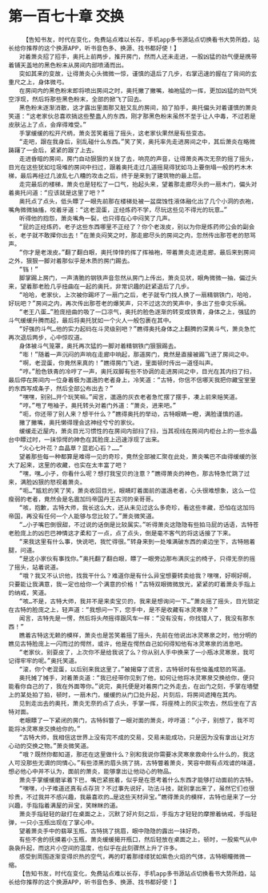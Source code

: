 # 第一百七十章 交换
        【告知书友，时代在变化，免费站点难以长存，手机app多书源站点切换看书大势所趋，站长给你推荐的这个换源APP，听书音色多、换源、找书都好使！】
       对着萧炎招了招手，奥托上前两步，推开房门，然而人还未走进，一股凶猛的劲气便是携带着铺天盖地的黑色粉末从房间内部喷涌而出。
       突如其来的变故，让得萧炎心头微微一惊，谨慎的退后了几步，右掌迅速的握在了背间的玄重尺之上，身体微弓。
       在房间内的黑色粉末即将喷出房间之时，奥托撇了撇嘴，袖袍猛的一挥，更加凶猛的劲气凭空浮现，然后将那些黑色粉末，全部的掀飞了回去。
       黑色粉末逐渐消散，这才露出里面那又脏又乱的房间，拍了拍手，奥托偏头对着谨慎的萧炎笑道：“这老家伙总喜欢搞这些整蛊人的东西，刚才那黑色粉末虽然不至于让人中毒，不过若是皮肤沾上了点，会痒得难受。”
       手掌缓缓的松开尺柄，萧炎苦笑着摇了摇头，这老家伙果然是有些变态。
       “走吧，跟在我身后，别乱碰什么东西。”笑了笑，奥托率先走进房间之中，其后萧炎在略微踌躇了一会后，紧紧的跟了上去。
       走进昏暗的房间，房门自动狠狠的关拢了去，响亮的声音，让得萧炎再次无奈的摇了摇头，目光在这些犹如垃圾堆的房间中扫过，跟着奥托走过几道摇晃得犹如马上要倒塌一般的朽木木梯，最后再经过几波乱七八糟的攻击之后，终于是来到了建筑物的最上层。
       走完最后的楼梯，萧炎也是轻松了一口气，抬起头来，望着那走廊尽头的一扇木门，偏头对着奥托问道：“应该就是这里了吧？”
       奥托点了点头，低头瞟了一眼先前那在楼梯处被一盆腐蚀性液体融化出了几个小洞的衣袍，嘴角微微抽搐，咬着牙道：“这老混蛋，正经炼药不学，尽玩这些见不得光的玩意…”
       听得他的抱怨，萧炎嘴角一裂，也只得在心中闷笑了几声。
       “屁的正经炼药，老子这些东西哪里不正经了？你个老泼皮，别以为你是炼药师公会的副会长，老子就不敢撵你出去！”在萧炎闷笑之时，那走廊尽头的房间之内，忽然传出那苍老的怒骂声。
       “你才是老泼皮。”翻了翻白眼，奥托悻悻的挥了挥袖袍，带着萧炎走进走廊，最后来到房间之外，狠狠一脚对着那似乎是木质的房门踢去。
       “铛！”
       脚掌踢上房门，一声清脆的钢铁声音忽然从房门上传出，萧炎见状，眼角微微一抽，偏过头来，望着那老脸几乎扭曲在一起的奥托，非常识趣的赶紧退后了几步。
       “哈哈，老家伙，上次被你踢坏了一扇门之后，老子就专门找人换了一扇精钢铁门，哈哈，好玩吧？”房间之内，再次传出那苍老的爆笑声，只不过这次的笑声中，多出了些幸灾乐祸。
       “老王八蛋…”脸庞扭曲的吸了一口凉气，奥托的脸色逐渐的转变成铁青，身体之上，强猛的斗气缓缓升腾而起，最后将奥托犹如一个火人一般包裹在其中。
       “好强的斗气…他的实力起码在斗灵级别吧？”瞧得奥托身体之上翻腾的深黄斗气，萧炎急忙再次退后两步，心中惊叹道。
       身体被斗气笼罩，奥托再次猛的一脚对着精钢铁门狠狠踢去。
       “嘭！”随着一声沉闷的声响在走廊中响起，那道房门，竟然是直接被踢飞进了房间之中。
       “啊，老混蛋，你竟然来真的！”瞧得房门飞进，里面顿时传出一道怪叫声。
       “哼。”脸色铁青的冷哼了一声，奥托双脚有些不协调的走进房间之中，目光在其内扫了扫，最后停在房间内一位身着极为邋遢的老者身上，冷笑道：“古特，你信不信哪天我把你藏宝室里的东西写成条子，然后全部公布出去？”
       “嘿嘿，别别…开个玩笑嘛。”闻言，邋遢的灰衣老者急忙摆了摆手，凑上前来赔笑道。
       “哼。”甩了甩袖子，奥托转头对着门外道：“萧炎，进来吧。”
       “呃，你还带了别人来？想干什么？”瞧得奥托的举动，古特眼睛一瞪，满脸谨慎的道。
       撇了撇嘴，奥托懒得理会这神经兮兮的家伙。
       缓缓走近屋内，萧炎目光习惯性的在房间内部扫了扫，当其视线在房间内柜台上的一些水晶台中瞟过时，一抹惊愕的神色在其脸庞上迅速浮现了出来。
       “火心七叶花？血晶草？蓝岩心石？……”
       望着那些每一种都算是难得一见的奇珍，竟然全部被汇聚在此处，萧炎嘴巴不由得缓缓的张大了起来，这里的收藏，也实在太丰富了吧？
       “嘿，嘿…小子，你看什么呢？想打我宝贝的注意？”瞧得萧炎的神色，那古特急忙跳了过来，满脸凶狠的怒视着萧炎。
       “呃…”尴尬的笑了笑，萧炎收回目光，眼睛盯着面前的邋遢老者，心头很难想象，这么一位瘦弱的老者，竟然会是名震加玛帝国丹王古河的亲哥哥。
       “咳，抱歉，古特大师，我长这么大，还从未见过这么多奇珍，看这些丰藏，恐怕在这加玛帝国，再没有任何一个人能够与您比较了。”萧炎微笑道。
       “…小子嘴巴倒很甜，不过说的话倒是比较属实。”听得萧炎这隐隐有些拍马屁的话语，古特苍老脸庞上的凶巴巴神情这才柔和了一点，点了点头，倒是毫不客气的将这话接了下来。
       “来我这里有什么事，快说吧，我忙得很。”转身来到一处堆满破东西的桌边坐下，古特翘着腿，问道。
       “是这小家伙有事找你。”奥托翻了翻白眼，瞟了一眼旁边那布满灰尘的椅子，只得无奈的摇了摇头，站着说道。
       “哦？我又不认识他，找我干什么？难道你是有什么异宝想要转卖给我？嘿嘿，好啊好啊，只要能让我满意，我一定也给你一个满意的价格！”古特双眼微微放光，紧紧的盯着萧炎手指上的纳戒，笑道。
       “咳…不是，古特大师，我并不是来卖宝贝的，我来是想询问一下…”萧炎摇了摇头，目光锁定在古特的脸庞之上，轻声道：“我想问一下，您手中，是不是收藏有冰灵寒泉？”
       闻言，古特先是一愣，然后将头颅摇得跟风车一样：“没有没有，你找错人了，我没有那东西！”
       瞧着古特这无赖的模样，萧炎也是苦笑着摇了摇头，先前在他说出冰灵寒泉之时，他分明的瞧见古特脸庞上一闪而过的愕然，或许，他是在愕然自己如何得知他有冰灵寒泉的消息吧。
       “老家伙，别耍皮了，上次你不是给我说了么？你从别人手中换来了一小瓶冰灵寒泉，我可记得牢牢的呢。”奥托笑道。
       “滚，你个老混蛋，以后别来我这里了。”被揭穿了谎言，古特顿时有些恼羞成怒的骂道。
       奥托摊了摊手，对着萧炎道：“我已经带你见到了他，如何让他将冰灵寒泉交换给你，便只能看你自己的了，我在外面等你。”说完，奥托便是对着房门之外走去，在出门之刻，手掌在墙壁上的某处拍了拍，顿时，一扇木门，缓缓的从门口处升起，片刻后，将房间遮掩在其内。
       见到走出去的奥托，萧炎无奈的点了点头，手掌一挥，将座椅上的灰尘吹去，然后坐在了古特对面。
       老眼瞟了一下紧闭的房门，古特斜瞥了一眼对面的萧炎，哼哼道：“小子，别想了，我不可能将冰灵寒泉交换给你的。”
       “古特大师，我相信这世界上没有完不成的交易，交易未能成功，只是因为没有拿出让对方心动的交换之物。”萧炎微笑道。
       “哦？既然你都知道，那还在这里做什么？别和我说你需要冰灵寒泉救命什么什么的，我这人可没那些无谓的同情心。”有些漆黑的眉头挑了挑，古特瞥着萧炎，笑容中颇有点戏谑的味道，想必他心中并不认为，面前的萧炎，能够拿出让他动心的物品。
       萧炎手掌缓缓磨挲着下巴，嘴巴紧抿着，似乎是在思考着什么东西才能够打动面前的古特。
       “嘿嘿，小子难道还真有点存货？不过事先说好，功法斗技，就别拿出来了，虽然它们也很珍贵，不过我并不感兴趣，我最喜欢的…是这些天材异宝。”瞧得萧炎的模样，古特也是来了一分兴趣，手指指着满屋的异宝，笑眯眯的道。
       萧炎手指轻轻的敲打在桌面之上，沉默了好片刻之后，手指方才轻轻的摩擦着纳戒，手指轻弹，一只小玉瓶出现在了掌心中。
       望着萧炎手中的翡翠玉瓶，古特挑了挑眉，眼中隐隐的露出一抹好奇。
       有些不舍的抚摸着小玉瓶，萧炎缓缓揭开瓶口，然后轻放在桌面之上，顿时，一股紫气从中袅袅升起，而这片小空间的温度，也似乎在此刻骤然上升了许多。
       感受到周围逐渐变得炽热的空气，再的盯着那缕缕犹如紫色火焰的气体，古特眼瞳微微一缩。
       【告知书友，时代在变化，免费站点难以长存，手机app多书源站点切换看书大势所趋，站长给你推荐的这个换源APP，听书音色多、换源、找书都好使！】